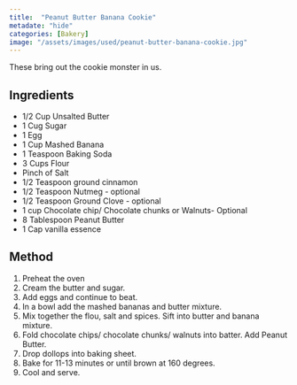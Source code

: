 ```yaml
---
title:  "Peanut Butter Banana Cookie"
metadate: "hide"
categories: [Bakery]
image: "/assets/images/used/peanut-butter-banana-cookie.jpg"
---
```


These bring out the cookie monster in us.

## Ingredients

- 1/2 Cup Unsalted Butter
- 1 Cug Sugar
- 1 Egg
- 1 Cup Mashed Banana
- 1 Teaspoon Baking Soda
- 3 Cups Flour
- Pinch of Salt
- 1/2 Teaspoon ground cinnamon
- 1/2 Teaspoon Nutmeg - optional
- 1/2 Teaspoon Ground Clove - optional
- 1 cup Chocolate chip/ Chocolate chunks or Walnuts- Optional
- 8 Tablespoon Peanut Butter
- 1 Cap vanilla essence

## Method

1. Preheat the oven
2. Cream the butter and sugar. 
3. Add eggs and continue to beat.
4. In a bowl add the mashed bananas and butter mixture.
5. Mix together the flou, salt and spices. Sift into butter and banana mixture. 
6. Fold chocolate chips/ chocolate chunks/ walnuts into batter. Add Peanut Butter.
7. Drop dollops into baking sheet.
8. Bake for 11-13 minutes or until brown at 160 degrees. 
9. Cool and serve.

